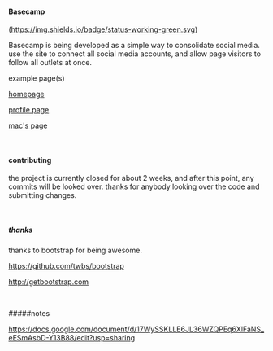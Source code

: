 #### Basecamp


(https://img.shields.io/badge/status-working-green.svg)

Basecamp is being developed as a simple way to consolidate social media. use the site to connect all social media accounts, and allow page visitors to follow all outlets at once.

example page(s)

[homepage](http://uselessness.github.io/basecamp)

[profile page](http://uselessness.github.io/basecamp/users/example)

[mac's page](http://uselessness.github.io/basecamp/users/maccraig/)

<br>

#### contributing
the project is currently closed for about 2 weeks, and after this point, any commits will be looked over.
thanks for anybody looking over the code and submitting changes.

<br>

##### thanks
thanks to bootstrap for being awesome.

https://github.com/twbs/bootstrap

http://getbootstrap.com


<br>

#####notes

https://docs.google.com/document/d/17WySSKLLE6JL36WZQPEq6XlFaNS_eESmAsbD-Y13B88/edit?usp=sharing
